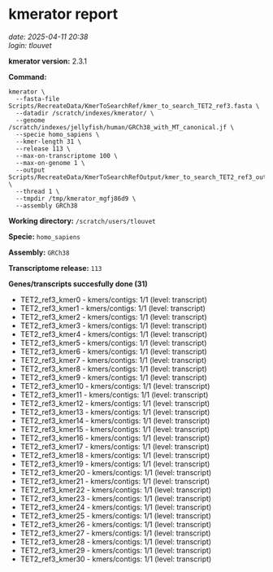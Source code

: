 # kmerator report
*date: 2025-04-11 20:38*  
*login: tlouvet*

**kmerator version:** 2.3.1

**Command:**

```
kmerator \
  --fasta-file Scripts/RecreateData/KmerToSearchRef/kmer_to_search_TET2_ref3.fasta \
  --datadir /scratch/indexes/kmerator/ \
  --genome /scratch/indexes/jellyfish/human/GRCh38_with_MT_canonical.jf \
  --specie homo_sapiens \
  --kmer-length 31 \
  --release 113 \
  --max-on-transcriptome 100 \
  --max-on-genome 1 \
  --output Scripts/RecreateData/KmerToSearchRefOutput/kmer_to_search_TET2_ref3_output \
  --thread 1 \
  --tmpdir /tmp/kmerator_mgfj86d9 \
  --assembly GRCh38
```

**Working directory:** `/scratch/users/tlouvet`

**Specie:** `homo_sapiens`

**Assembly:** `GRCh38`

**Transcriptome release:** `113`

**Genes/transcripts succesfully done (31)**

- TET2_ref3_kmer0 - kmers/contigs: 1/1 (level: transcript)
- TET2_ref3_kmer1 - kmers/contigs: 1/1 (level: transcript)
- TET2_ref3_kmer2 - kmers/contigs: 1/1 (level: transcript)
- TET2_ref3_kmer3 - kmers/contigs: 1/1 (level: transcript)
- TET2_ref3_kmer4 - kmers/contigs: 1/1 (level: transcript)
- TET2_ref3_kmer5 - kmers/contigs: 1/1 (level: transcript)
- TET2_ref3_kmer6 - kmers/contigs: 1/1 (level: transcript)
- TET2_ref3_kmer7 - kmers/contigs: 1/1 (level: transcript)
- TET2_ref3_kmer8 - kmers/contigs: 1/1 (level: transcript)
- TET2_ref3_kmer9 - kmers/contigs: 1/1 (level: transcript)
- TET2_ref3_kmer10 - kmers/contigs: 1/1 (level: transcript)
- TET2_ref3_kmer11 - kmers/contigs: 1/1 (level: transcript)
- TET2_ref3_kmer12 - kmers/contigs: 1/1 (level: transcript)
- TET2_ref3_kmer13 - kmers/contigs: 1/1 (level: transcript)
- TET2_ref3_kmer14 - kmers/contigs: 1/1 (level: transcript)
- TET2_ref3_kmer15 - kmers/contigs: 1/1 (level: transcript)
- TET2_ref3_kmer16 - kmers/contigs: 1/1 (level: transcript)
- TET2_ref3_kmer17 - kmers/contigs: 1/1 (level: transcript)
- TET2_ref3_kmer18 - kmers/contigs: 1/1 (level: transcript)
- TET2_ref3_kmer19 - kmers/contigs: 1/1 (level: transcript)
- TET2_ref3_kmer20 - kmers/contigs: 1/1 (level: transcript)
- TET2_ref3_kmer21 - kmers/contigs: 1/1 (level: transcript)
- TET2_ref3_kmer22 - kmers/contigs: 1/1 (level: transcript)
- TET2_ref3_kmer23 - kmers/contigs: 1/1 (level: transcript)
- TET2_ref3_kmer24 - kmers/contigs: 1/1 (level: transcript)
- TET2_ref3_kmer25 - kmers/contigs: 1/1 (level: transcript)
- TET2_ref3_kmer26 - kmers/contigs: 1/1 (level: transcript)
- TET2_ref3_kmer27 - kmers/contigs: 1/1 (level: transcript)
- TET2_ref3_kmer28 - kmers/contigs: 1/1 (level: transcript)
- TET2_ref3_kmer29 - kmers/contigs: 1/1 (level: transcript)
- TET2_ref3_kmer30 - kmers/contigs: 1/1 (level: transcript)
